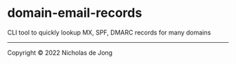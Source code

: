 # domain-email-records

CLI tool to quickly lookup MX, SPF, DMARC records for many domains

---

Copyright &copy; 2022 Nicholas de Jong
